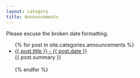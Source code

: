 ```yaml
---
layout: category
title: Announcements
---
```

Please excuse the broken date formatting.
<ul>
  {% for post in site.categories.announcements %}
    <li>
      <a href="{{ post.url }}"> {{ post.title }} - {{ post.date }} </a> <br> {{ post.summary }}
      <br><br>
    </li>
  {% endfor %}
</ul>
